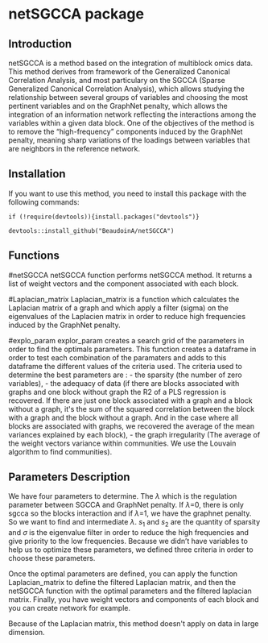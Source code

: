 # netSGCCA package


## Introduction ##

netSGCCA is a method based on the integration of multiblock omics data. This method derives from framework of the Generalized Canonical Correlation Analysis, and most particulary on the SGCCA (Sparse Generalized Canonical Correlation Analysis), which allows studying the relationship between several groups of variables and choosing the most pertinent variables and on the GraphNet penalty, which allows the integration of an information network reflecting the interactions among the variables within a given data block. One of the objectives of the method is to remove the “high-frequency” components induced by the GraphNet penalty, meaning sharp variations of the loadings between variables that are neighbors in the reference network. 


## Installation ##
If you want to use this method, you need to install this package with the following commands:
```{r, eval=FALSE }
if (!require(devtools)){install.packages("devtools")}

devtools::install_github("BeaudoinA/netSGCCA")
```


## Functions ##

#netSGCCA 
netSGCCA function performs netSGCCA method. It returns a list of weight vectors and the component associated with each block.

#Laplacian_matrix
Laplacian_matrix is a function which calculates the Laplacian matrix of a graph and which apply a filter (sigma) on the eigenvalues of the Laplacien matrix in order to reduce high frequencies induced by the GraphNet penalty.

#explo_param 
explor_param creates a search grid of the parameters in order to find the optimals parameters.
This function creates a dataframe in order to test each combination of the paramaters and adds to this
dataframe the different values of the criteria used.
The criteria used to determine the best parameters are :
    - the sparsity (the number of zero variables),
    - the adequacy of data (if there are blocks associated with graphs and one block without graph the R2 of a PLS regression is recovered. If there are just one block associated with a graph and a block without a graph, it's the sum of the squared correlation between the block with a graph and the block without a graph. And in the case where all blocks are associated with graphs, we recovered the average of the mean variances explained by each block),
    - the graph irregularity (The average of the weight vectors variance within communities. We use the Louvain algorithm to find communities).



## Parameters Description ##

We have four parameters to determine. The $\lambda$ which is the regulation parameter between SGCCA and GraphNet penalty. If $\lambda$=0, there is only sgcca so the blocks interaction and if $\lambda$=1, we have the graphnet penalty. So we want to find and intermediate $\lambda$. $s_1$ and $s_2$ are the quantity of sparsity and $\sigma$ is the eigenvalue filter in order to reduce the high frequencies and give priority to the low frequencies. Because we didn’t have variables to help us to optimize these parameters, we defined three criteria in order to choose these parameters. 

Once the optimal parameters are defined, you can apply the function Laplacian_matrix to define the filtered Laplacian matrix, and then the netSGCCA function with the optimal parameters and the filtered laplacian matrix. Finally, you have weight vectors and components of each block and you can create network for example.  

Because of the Laplacian matrix, this method doesn't apply on data in large dimension.




